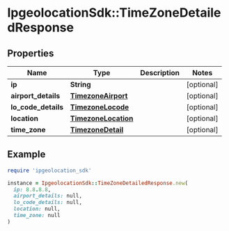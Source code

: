 # IpgeolocationSdk::TimeZoneDetailedResponse

## Properties

| Name | Type | Description | Notes |
| ---- | ---- | ----------- | ----- |
| **ip** | **String** |  | [optional] |
| **airport_details** | [**TimezoneAirport**](TimezoneAirport.md) |  | [optional] |
| **lo_code_details** | [**TimezoneLocode**](TimezoneLocode.md) |  | [optional] |
| **location** | [**TimezoneLocation**](TimezoneLocation.md) |  | [optional] |
| **time_zone** | [**TimezoneDetail**](TimezoneDetail.md) |  | [optional] |

## Example

```ruby
require 'ipgeolocation_sdk'

instance = IpgeolocationSdk::TimeZoneDetailedResponse.new(
  ip: 8.8.8.8,
  airport_details: null,
  lo_code_details: null,
  location: null,
  time_zone: null
)
```

